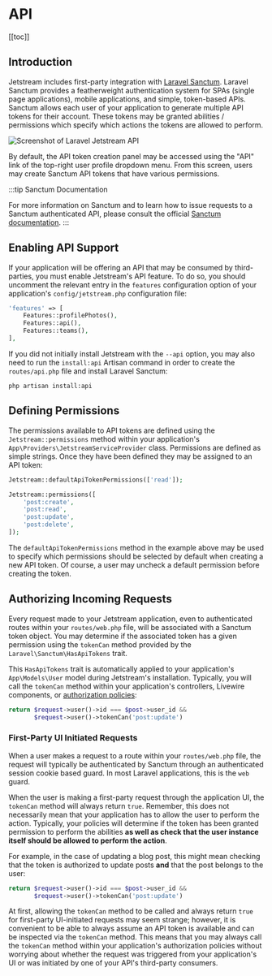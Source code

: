 # API

[[toc]]

## Introduction

Jetstream includes first-party integration with [Laravel Sanctum](https://laravel.com/docs/sanctum). Laravel Sanctum provides a featherweight authentication system for SPAs (single page applications), mobile applications, and simple, token-based APIs. Sanctum allows each user of your application to generate multiple API tokens for their account. These tokens may be granted abilities / permissions which specify which actions the tokens are allowed to perform.

![Screenshot of Laravel Jetstream API](/img/api.png)

By default, the API token creation panel may be accessed using the "API" link of the top-right user profile dropdown menu. From this screen, users may create Sanctum API tokens that have various permissions.

:::tip Sanctum Documentation

For more information on Sanctum and to learn how to issue requests to a Sanctum authenticated API, please consult the official [Sanctum documentation](https://laravel.com/docs/sanctum).
:::

## Enabling API Support

If your application will be offering an API that may be consumed by third-parties, you must enable Jetstream's API feature. To do so, you should uncomment the relevant entry in the `features` configuration option of your application's `config/jetstream.php` configuration file:

```php
'features' => [
    Features::profilePhotos(),
    Features::api(),
    Features::teams(),
],
```

If you did not initially install Jetstream with the `--api` option, you may also need to run the `install:api` Artisan command in order to create the `routes/api.php` file and install Laravel Sanctum:

```shell
php artisan install:api
```

## Defining Permissions

The permissions available to API tokens are defined using the `Jetstream::permissions` method within your application's `App\Providers\JetstreamServiceProvider` class. Permissions are defined as simple strings. Once they have been defined they may be assigned to an API token:

```php
Jetstream::defaultApiTokenPermissions(['read']);

Jetstream::permissions([
    'post:create',
    'post:read',
    'post:update',
    'post:delete',
]);
```

The `defaultApiTokenPermissions` method in the example above may be used to specify which permissions should be selected by default when creating a new API token. Of course, a user may uncheck a default permission before creating the token.

## Authorizing Incoming Requests

Every request made to your Jetstream application, even to authenticated routes within your `routes/web.php` file, will be associated with a Sanctum token object. You may determine if the associated token has a given permission using the `tokenCan` method provided by the `Laravel\Sanctum\HasApiTokens` trait.

This `HasApiTokens` trait is automatically applied to your application's `App\Models\User` model during Jetstream's installation. Typically, you will call the `tokenCan` method within your application's controllers, Livewire components, or [authorization policies](https://laravel.com/docs/authorization#creating-policies):

```php
return $request->user()->id === $post->user_id &&
       $request->user()->tokenCan('post:update')
```

### First-Party UI Initiated Requests

When a user makes a request to a route within your `routes/web.php` file, the request will typically be authenticated by Sanctum through an authenticated session cookie based guard. In most Laravel applications, this is the `web` guard.

When the user is making a first-party request through the application UI, the `tokenCan` method will always return `true`. Remember, this does not necessarily mean that your application has to allow the user to perform the action. Typically, your policies will determine if the token has been granted permission to perform the abilities **as well as check that the user instance itself should be allowed to perform the action**.

For example, in the case of updating a blog post, this might mean checking that the token is authorized to update posts **and** that the post belongs to the user:

```php
return $request->user()->id === $post->user_id &&
       $request->user()->tokenCan('post:update')
```

At first, allowing the `tokenCan` method to be called and always return `true` for first-party UI-initiated requests may seem strange; however, it is convenient to be able to always assume an API token is available and can be inspected via the `tokenCan` method. This means that you may always call the `tokenCan` method within your application's authorization policies without worrying about whether the request was triggered from your application's UI or was initiated by one of your API's third-party consumers.
